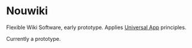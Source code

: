 # Nouwiki

Flexible Wiki Software, early prototype. Applies [Universal App](https://github.com/01AutoMonkey/Universal-App) principles.

Currently a prototype.
